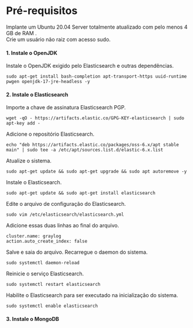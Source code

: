 # Pré-requisitos

Implante um Ubuntu 20.04 Server totalmente atualizado com pelo menos 4 GB de RAM .      
Crie um usuário não raiz com acesso sudo.


#### 1. Instale o OpenJDK

Instale o OpenJDK exigido pelo Elasticsearch e outras dependências.     
```
sudo apt-get install bash-completion apt-transport-https uuid-runtime pwgen openjdk-17-jre-headless -y
```
#### 2. Instale o Elasticsearch

Importe a chave de assinatura Elasticsearch PGP.
```
wget -qO - https://artifacts.elastic.co/GPG-KEY-elasticsearch | sudo apt-key add -
```
Adicione o repositório Elasticsearch.
```
echo "deb https://artifacts.elastic.co/packages/oss-6.x/apt stable main" | sudo tee -a /etc/apt/sources.list.d/elastic-6.x.list
```
Atualize o sistema.
```
sudo apt-get update && sudo apt-get upgrade && sudo apt autoremove -y
```
Instale o Elasticsearch.
```
sudo apt-get update && sudo apt-get install elasticsearch
```
Edite o arquivo de configuração do Elasticsearch.
```
sudo vim /etc/elasticsearch/elasticsearch.yml
```
Adicione essas duas linhas ao final do arquivo.
```
cluster.name: graylog     
action.auto_create_index: false
```
Salve e saia do arquivo.
Recarregue o daemon do sistema.
```
sudo systemctl daemon-reload
```
Reinicie o serviço Elasticsearch.
```
sudo systemctl restart elasticsearch
```
Habilite o Elasticsearch para ser executado na inicialização do sistema.
```
sudo systemctl enable elasticsearch
```

#### 3. Instale o MongoDB
